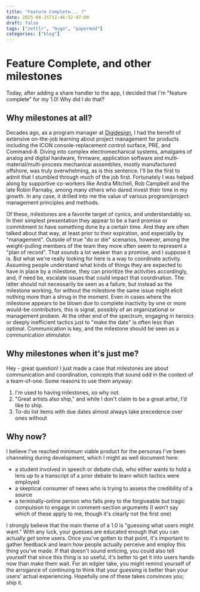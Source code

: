 ```yaml
---
title: "Feature Complete... ?"
date: 2025-08-25T12:46:52-07:00
draft: false
tags: ["zettlr", "hugo", "papermod"]
categories: ["blog"]
---
```


# Feature Complete, and other milestones
Today, after adding a share handler to the app, I decided that I'm "feature complete" for my 1.0! Why did I do that?

## Why milestones at all?
Decades ago, as a program manager at [Digidesign](https://en.wikipedia.org/wiki/Avid_Audio), I had the benefit of extensive on-the-job learning about project management for products including the ICON console-replacement control surface, PRE, and Command-8. Diving into complex electromechanical systems, amalgams of analog and digital hardware, firmware, application software and multi-material/multi-process mechanical assemblies, mostly manufactured offshore, was truly overwhelming, as is this sentence. I'll be the first to admit that I stumbled through much of the job first. Fortunately I was helped along by supportive co-workers like Andra Mitchell, Rob Campbell and the late Robin Parnaby, among many others who dared invest their time in my growth. In any case, it drilled into me the value of various program/project management principles and methods.

Of these, milestones are a favorite target of cynics, and understandably so. In their simplest presentation they appear to be a hard promise or commitment to have something done by a certain time. And they are often talked about that way, at least prior to their expiration, and especially by "management". Outside of true "do or die" scenarios, however, among the weight-pulling members of the team they more often seem to represent a "plan of record". That sounds a lot weaker than a promise, and I suppose it is. But what we're really looking for here is a way to coordinate activity. Assuming people understand what kinds of things they are expected to have in place by a milestone, they can prioritize the activities accordingly, and, if need be, escalate issues that could impact that coordination. The latter should not necessarily be seen as a failure, but instead as the milestone working, for without the milestone the same issue might elicit nothing more than a shrug in the moment. Even in cases where the milestone appears to be blown due to complete inactivity by one or more would-be contributors, this is signal, possibly of an organizational or management probem. At the other end of the spectrum, engaging in heroics or deeply inefficient tactics just to "make the date" is often less than optimal. Communication is key, and the milestone should be seen as a communication stimulator.

## Why milestones when it's just me?
Hey - great question! I just made a case that milestones are about communication and coordination, concepts that sound odd in the context of a team-of-one. Some reasons to use them anyway:
1. I'm used to having milestones, so why not.
2. "Great artists also ship," and while I don't claim to be a great artist, I'd like to ship.
3. To-do list items with due dates almost always take precedence over ones without

## Why now?
I believe I've reached minimum viable product for the personas I've been channeling during development, which I might as well document here:
* a student involved in speech or debate club, who either wants to hold a lens up to a transcript of a prior debate to learn which tactics were employed
* a skeptical consumer of news who is trying to assess the credibility of a source
* a terminally-online person who falls prey to the forgiveable but tragic compulsion to engage in comment-section arguments
(I won't say which of these apply to me, though it's clearly not the first one)

I strongly believe that the main theme of a 1.0 is "guessing what users might want." With any luck, your guesses are educated enough that you can actually _get_ some users. Once you've gotten to that point, it's important to gather feedback and learn how people actually perceive and employ this thing you've made. If that doesn't sound enticing, you could also tell yourself that since this thing is so useful, it's better to get it into users hands now than make them wait. For an edgier take, you might remind yourself of the arrogance of continuing to think that your guessing is better than your users' actual experiencing. Hopefully one of these takes convinces you; ship it.